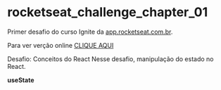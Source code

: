 # rocketseat_challenge_chapter_01
Primer desafio do curso Ignite da <a href="https://app.rocketseat.com.br">app.rocketseat.com.br</a>.

Para ver verção online <a href="https://modest-wing-f5f65a.netlify.app/">CLIQUE AQUI</a>

Desafio: Conceitos do React
Nesse desafio, manipulação do estado no React. 

**useState**
